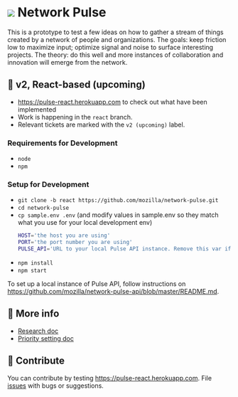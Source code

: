 # <img src="https://github.com/mozilla/network-pulse/blob/gh-pages/favicon.png?raw=true" /> Network Pulse

This is a prototype to test a few ideas on how to gather a stream of things created by a network of people and organizations. The goals: keep friction low to maximize input; optimize signal and noise to surface interesting projects. The theory: do this well and more instances of collaboration and innovation will emerge from the network.

## 🔷 v2, React-based (upcoming)

- https://pulse-react.herokuapp.com to check out what have been implemented
- Work is happening in the `react` branch.
- Relevant tickets are marked with the `v2 (upcoming)` label.

### Requirements for Development

- `node`
- `npm`

### Setup for Development

- `git clone -b react https://github.com/mozilla/network-pulse.git`
- `cd network-pulse`
- `cp sample.env .env` (and modify values in sample.env so they match what you use for your local development env)
    ```bash
    HOST='the host you are using'
    PORT='the port number you are using'
    PULSE_API='URL to your local Pulse API instance. Remove this var if you don't have one set up.'
    ```
- `npm install`
- `npm start`

To set up a local instance of Pulse API, follow instructions on https://github.com/mozilla/network-pulse-api/blob/master/README.md.

## 🔷 More info

 - [Research doc](https://docs.google.com/document/d/1SAAuPgOaVqpQorrbD0vZSnf8wHHYjddPyYrkrFj72kQ/)
 - [Priority setting doc](https://docs.google.com/presentation/d/1jwD5I3y1hT3LRwqY5fPlIn54DiJ5whWnuAK5G8OuEIY/)

## 🔷 Contribute

You can contribute by testing https://pulse-react.herokuapp.com. File [issues](https://github.com/mozilla/network-pulse/issues) with bugs or suggestions. 


